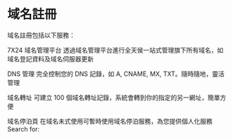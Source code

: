 # 域名註冊

域名註冊包括以下服務：

7X24 域名管理平台
透過域名管理平台進行全天侯一站式管理旗下所有域名，如域名登記資料及域名伺服器更新

DNS 管理
完全控制您的 DNS 記錄，如 A, CNAME, MX, TXT。隨時隨地，靈活管理

域名轉址
可建立 100 個域名轉址記錄，系統會轉到你的指定的另一網址，簡單方便

域名停泊頁
在域名未式使用可暫時使用域名停泊服務，為您提供個人化服務
Search for:
